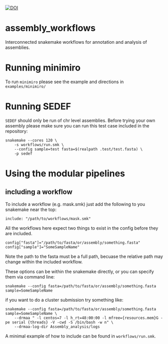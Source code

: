 [![DOI](https://zenodo.org/badge/288580731.svg)](https://zenodo.org/badge/latestdoi/288580731)

# assembly_workflows

Interconnected snakemake workflows for annotation and analysis of assemblies.

# Running minimiro

To run `minimiro` please see the example and directions in `examples/minimiro/`

# Running SEDEF

`SEDEF` should only be run of chr level assemblies. Before trying your own assembly please make sure you can run this test case included in the repository:

```
snakemake --cores 120 \
    -s workflows/run.smk \
    --config sample=test fasta=$(realpath .test/test.fasta) \
    -p sedef
```

# Using the modular pipelines

## including a workflow

To include a workflow (e.g. mask.smk) just add the following to you snakemake near the top:

```
include: "/path/to/workflows/mask.smk"
```

All the workflows here expect two things to exist in the config before they are included.

```
config["fasta"]="/path/to/fasta/or/assembly/something.fasta"
config["sample"]="SomeSampleName"
```

Note the path to the fasta must be a full path, becuase the relative path may change within the included workflow.

These options can be within the snakemake directly, or you can specify them via command line:

```
snakemake --config fasta=/path/to/fasta/or/assembly/something.fasta sample=SomeSampleName
```

if you want to do a cluster submission try something like:

```
snakemake --config fasta=/path/to/fasta/or/assembly/something.fasta sample=SomeSampleName \
    --drmaa " -l centos=7 -l h_rt=48:00:00 -l mfree={resources.mem}G -pe serial {threads} -V -cwd -S /bin/bash -w n" \
    --drmaa-log-dir Assembly_analysis/logs

```

A minimal example of how to include can be found in `workflows/run.smk`.
